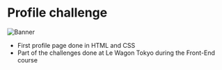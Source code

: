 # Profile challenge
![Banner](https://github.com/Ren33000/profile/blob/gh-pages/Screen%20Shot%202021-11-16%20at%2020.07.47.png)

- First profile page done in HTML and CSS
- Part of the challenges done at Le Wagon Tokyo during the Front-End course
